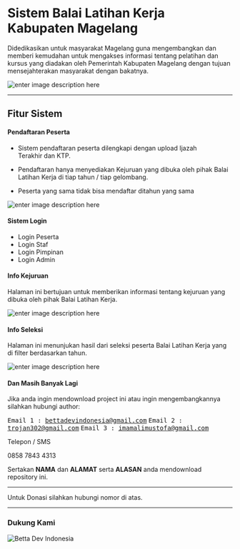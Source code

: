 Sistem Balai Latihan Kerja Kabupaten Magelang
===================


Didedikasikan untuk masyarakat Magelang guna mengembangkan dan memberi kemudahan untuk mengakses informasi tentang pelatihan dan kursus yang diadakan oleh Pemerintah Kabupaten Magelang dengan tujuan mensejahterakan masyarakat dengan bakatnya.

![enter image description here](https://lh3.googleusercontent.com/-EeXTuqhdPtA/WNa3jaUye4I/AAAAAAAABsI/j-bOrwVCbNcu-JKgZ2LDzg79lVq1bSXPACLcB/s0/screenshot-1.png "screenshot-1.png")

----------


Fitur Sistem
-------------
#### <i class="icon-user"></i> Pendaftaran Peserta
 

 - Sistem pendaftaran peserta dilengkapi dengan upload Ijazah      
   Terakhir dan KTP.
   
 - Pendaftaran hanya menyediakan Kejuruan yang dibuka oleh pihak Balai  
   Latihan Kerja di tiap tahun / tiap gelombang.
   
 - Peserta yang sama tidak bisa mendaftar ditahun yang sama

![enter image description here](https://lh3.googleusercontent.com/-lIaY96MJXz8/WNa3uhr2uMI/AAAAAAAABsQ/zzA93wRgOd0bHwl5U_1VEqmTy6s0NoDaACLcB/s0/screenshot-5.png "screenshot-5.png")

#### <i class="icon-lock"></i> Sistem Login

 - Login Peserta
 - Login Staf
 - Login Pimpinan
 - Login Admin

#### <i class="icon-asterisk"></i> Info Kejuruan

Halaman ini bertujuan untuk memberikan informasi tentang kejuruan yang dibuka oleh pihak Balai Latihan Kerja.

![enter image description here](https://lh3.googleusercontent.com/-kl-QhtGKDr8/WNa39_KYyrI/AAAAAAAABsY/erGWPhiel1UDpyvwScNyuHSG4YEnBeUBACLcB/s0/screenshot-2.png "screenshot-2.png")

#### <i class="icon-bookmark"></i> Info Seleksi

Halaman ini menunjukan hasil dari seleksi peserta Balai Latihan Kerja yang di filter berdasarkan tahun.

![enter image description here](https://lh3.googleusercontent.com/-0dlr1Ao9Zik/WNa4LaRPr0I/AAAAAAAABsg/-cA6fv4gZi4meCtzhGtwyE4x3W-jnyCIwCLcB/s0/screenshot-4.png "screenshot-4.png")

#### <i class="icon-folder-open"></i> Dan Masih Banyak Lagi

Jika anda ingin mendownload project ini atau ingin mengembangkannya silahkan hubungi author:

<kbd><i class="icon-mail"></i> Email 1 : bettadevindonesia@gmail.com</kbd>
<kbd><i class="icon-mail"></i>  Email 2 : trojan302@gmail.com</kbd>
<kbd><i class="icon-mail"></i>  Email 3 : imamalimustofa@gmail.com</kbd>

<i class="icon-right-hand"></i> Telepon / SMS

0858 7843 4313

Sertakan **NAMA** dan **ALAMAT** serta **ALASAN** anda mendownload repository ini.

----------

<i class="icon-up-hand"></i> Untuk Donasi silahkan hubungi nomor di atas. <i class="icon-up-hand"></i>


----------


### Dukung Kami

![Betta Dev Indonesia](https://lh3.googleusercontent.com/hJBi9pVXMy3vK9nekbuaO16Yal4K--Qmm-XveuzCIT_3MG-r5scSdpYXOffNppYqvAa6Hzqa=s0 "Desktop-Wallpaper.png")